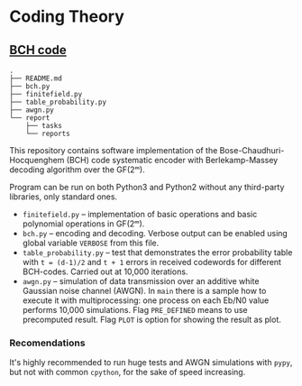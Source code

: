 # Coding Theory

## [BCH code](https://en.wikipedia.org/wiki/BCH_code)
```
.
├── README.md
├── bch.py
├── finitefield.py
├── table_probability.py
├── awgn.py
└── report
    ├── tasks
    └── reports
```

This repository contains software implementation of the Bose-Chaudhuri-Hocquenghem (BCH) code systematic encoder with Berlekamp-Massey decoding algorithm over the GF(2ᵐ).

Program can be run on both Python3 and Python2 without any third-party libraries, only standard ones.

- `finitefield.py` – implementation of basic operations and basic polynomial operations in GF(2ᵐ).
- `bch.py` – encoding and decoding. Verbose output can be enabled using global variable `VERBOSE` from this file.
- `table_probability.py` – test that demonstrates the error probability table with `t = (d-1)/2` and `t + 1` errors in received codewords for different BCH-codes. Carried out at 10,000 iterations.
- `awgn.py` – simulation of data transmission over an additive white Gaussian noise channel (AWGN). In `main` there is a sample how to execute it with multiprocessing: one process on each Eb/N0 value performs 10,000 simulations. Flag `PRE_DEFINED` means to use precomputed result. Flag `PLOT` is option for showing the result as plot.

### Recomendations

It's highly recommended to run huge tests and AWGN simulations with `pypy`, but not with common `cpython`, for the sake of speed increasing.
